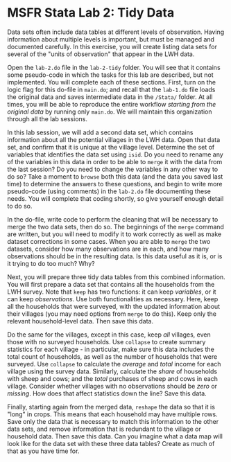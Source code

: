 # MSFR Stata Lab 2: Tidy Data

Data sets often include data tables at different levels of observation. Having information about multiple levels is important, but must be managed and documented carefully. In this exercise, you will create listing data sets for several of the "units of observation" that appear in the LWH data.

Open the `lab-2.do` file in the `lab-2-tidy` folder. You will see that it contains some pseudo-code in which the tasks for this lab are described, but not implemented. You will complete each of these sections. First, turn on the logic flag for this do-file in `main.do`; and recall that the `lab-1.do` file loads the original data and saves intermediate data in the `/Stata/` folder. At all times, you will be able to reproduce the entire workflow _starting from the original data_ by running only `main.do`. We will maintain this organization through all the lab sessions.

In this lab session, we will add a second data set, which contains information about all the potential villages in the LWH data. Open that data set, and confirm that it is unique at the village level. Determine the set of variables that identifies the data set using `isid`. Do you need to rename any of the variables in this data in order to be able to `merge` it with the data from the last session? Do you need to change the variables in any other way to do so? Take a moment to `browse` both this data (and the data you saved last time) to determine the answers to these questions, and begin to write more pseudo-code (using comments) in the `lab-2.do` file documenting these needs. You will complete that coding shortly, so give yourself enough detail to do so.

In the do-file, write code to perform the cleaning that will be necessary to merge the two data sets, then do so. The beginnings of the `merge` command are written, but you will need to modify it to work correctly as well as make dataset corrections in some cases. When you are able to `merge` the two datasets, consider how many observations are in each, and how many observations should be in the resulting data. Is this data useful as it is, or is it trying to do too much? Why?

Next, you will prepare three tidy data tables from this combined information. You will first prepare a data set that contains all the households from the LWH survey. Note that `keep` has two functions: it can keep _variables_, or it can keep _observations_. Use both functionalities as necessary. Here, keep all the households that were surveyed, with the updated information about their villages (you may need options from `merge` to do this). Keep only the relevant household-level data. Then save this data.

Do the same for the villages, except in this case, keep _all_ villages, even those with no surveyed households. Use `collapse` to create summary statistics for each village - in particular, make sure this data includes the total count of households, as well as the number of households that were surveyed. Use `collapse` to calculate the _average_ and _total_ income for each village using the survey data. Similarly, calculate the _share_ of households with sheep and cows; and the _total_ purchases of sheep and cows in each village. Consider whether villages with no observations should be _zero_ or _missing_. How does that affect statistics down the line? Save this data.

Finally, starting again from the merged data, `reshape` the data so that it is "long" in crops. This means that each household may have multiple rows. Save only the data that is necessary to match this information to the other data sets, and remove information that is redundant to the village or household data. Then save this data. Can you imagine what a data map will look like for the data set with these three data tables? Create as much of that as you have time for.
